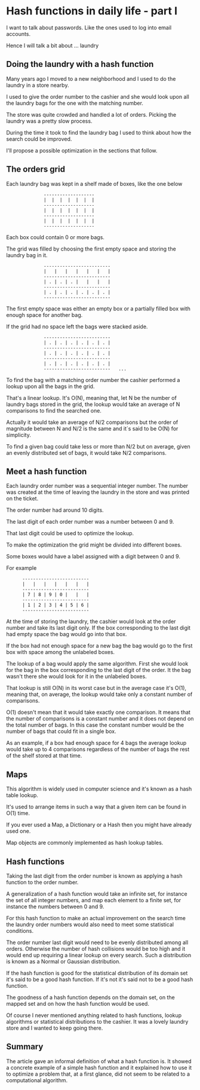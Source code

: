 # Hash functions in daily life - part I

I want to talk about passwords. Like the ones used to log into email accounts.

Hence I will talk a bit about ... laundry

## Doing the laundry with a hash function

Many years ago I moved to a new neighborhood and I used to do the laundry in a
store nearby.

I used to give the order number to the cashier and she would look upon all the
laundry bags for the one with the matching number.

The store was quite crowded and handled a lot of orders. Picking the laundry was
a pretty slow process.

During the time it took to find the laundry bag I used to think about how the search
could be improved.

I'll propose a possible optimization in the sections that follow.

## The orders grid

Each laundry bag was kept in a shelf made of boxes, like the one below


                  -------------------
                  |  |  |  |  |  |  |
                  -------------------
                  |  |  |  |  |  |  |
                  -------------------
                  |  |  |  |  |  |  |
                  -------------------

Each box could contain 0 or more bags.

The grid was filled by choosing the first empty space and storing the laundry bag
in it.

                  -------------------------
                  |   |   |   |   |   |   |
                  -------------------------
                  | . | . | . |   |   |   |
                  -------------------------
                  | . | . | . | . | . | . |
                  -------------------------


The first empty space was either an empty box or a partially filled box with
enough space for another bag.

If the grid had no space left the bags were stacked aside.

                  -------------------------
                  | . | . | . | . | . | . |
                  -------------------------
                  | . | . | . | . | . | . |
                  -------------------------
                  | . | . | . | . | . | . |
                  -------------------------   ...


To find the bag with a matching order number the cashier performed a lookup upon
all the bags in the grid.

That's a linear lookup. It's O(N), meaning that, let N be the number of
laundry bags stored in the grid, the lookup would take an average of N comparisons
to find the searched one.

Actually it would take an average of N/2 comparisons but the order of magnitude
between N and N/2 is the same and it´s said to be O(N) for simplicity.

To find a given bag could take less or more than N/2 but on average, given an evenly
distributed set of bags, it would take N/2 comparisons.

## Meet a hash function

Each laundry order number was a sequential integer number. The number was created
at the time of leaving the laundry in the store and was printed on the ticket.

The order number had around 10 digits.

The last digit of each order number was a number between 0 and 9.

That last digit could be used to optimize the lookup.

To make the optimization the grid might be divided into different boxes.

Some boxes would have a label assigned with a digit between 0 and 9.

For example

          -------------------------
          |   |   |   |   |   |   |
          -------------------------
          | 7 | 8 | 9 | 0 |   |   |
          -------------------------
          | 1 | 2 | 3 | 4 | 5 | 6 |
          -------------------------

At the time of storing the laundry, the cashier would look at the order number and
take its last digit only. If the box corresponding to the last digit had empty
space the bag would go into that box.

If the box had not enough space for a new bag the bag would go to the first box
with space among the unlabeled boxes.


The lookup of a bag would apply the same algorithm. First she would look for the
bag in the box corresponding to the last digit of the order. It the bag wasn't
there she would look for it in the unlabeled boxes.

That lookup is still O(N) in its worst case but in the average case it's O(1),
meaning that, on average, the lookup would take only a constant number of comparisons.

O(1) doesn't mean that it would take exactly one comparison. It means that the
number of comparisons is a constant number and it does not depend on the total
number of bags. In this case the constant number would be the number of bags that
could fit in a single box.

As an example, if a box had enough space for 4 bags the average lookup would take
up to 4 comparisons regardless of the number of bags the rest of the shelf stored
at that time.

## Maps

This algorithm is widely used in computer science and it's known as a hash table
lookup.

It's used to arrange items in such a way that a given item can be found in O(1)
time.

If you ever used a Map, a Dictionary or a Hash then you might have already used one.

Map objects are commonly implemented as hash lookup tables.

## Hash functions

Taking the last digit from the order number is known as applying a hash function
to the order number.

A generalization of a hash function would take an infinite set, for instance the set
of all integer numbers, and map each element to a finite set, for instance
the numbers between 0 and 9.

For this hash function to make an actual improvement on the search time the
laundry order numbers would also need to meet some statistical conditions.

The order number last digit would need to be evenly distributed among all orders.
Otherwise the number of hash collisions would be too high and it would end up
requiring a linear lookup on every search. Such a distribution is known as a
Normal or Gaussian distribution.

If the hash function is good for the statistical distribution of its domain set
it's said to be a good hash function. If it's not it's said not to be a good hash
function.

The goodness of a hash function depends on the domain set, on the mapped set and
on how the hash function would be used.


Of course I never mentioned anything related to hash functions, lookup algorithms
or statistical distributions to the cashier. It was a lovely laundry store and I
wanted to keep going there.

## Summary

The article gave an informal definition of what a hash function is.
It showed a concrete example of a simple hash function and it explained how to
use it to optimize a problem that, at a first glance, did not seem to be related
to a computational algorithm.
